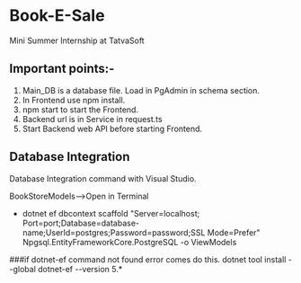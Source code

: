 # Book-E-Sale
Mini Summer Internship at TatvaSoft

## Important points:-
1. Main_DB is a database file. Load in PgAdmin in schema section.
2. In Frontend use npm install.
3. npm start to start the Frontend.
4. Backend url is in Service in request.ts
5. Start Backend web API before starting Frontend.

## Database Integration
Database Integration command with Visual Studio.

BookStoreModels-->Open in Terminal
* dotnet ef dbcontext scaffold "Server=localhost; Port=port;Database=database-name;UserId=postgres;Password=password;SSL Mode=Prefer" Npgsql.EntityFrameworkCore.PostgreSQL -o ViewModels

###if dotnet-ef command not found error comes do this.
dotnet tool install --global dotnet-ef --version 5.*
